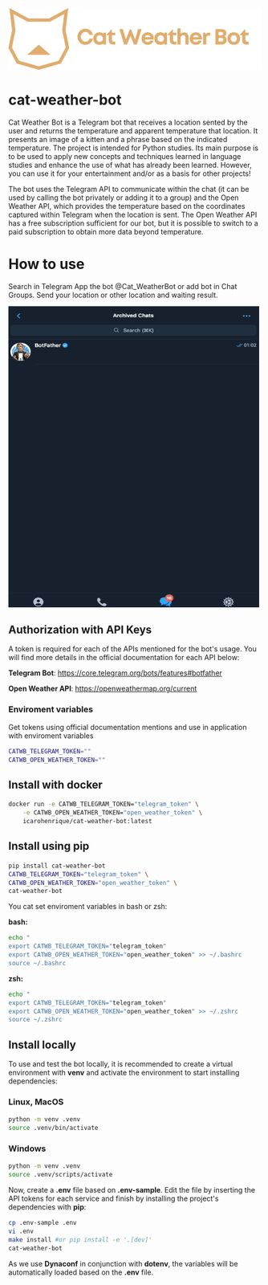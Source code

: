 <p align="center"><img src="/assets/logo/cat-weather-bot.png" alt="cat weather bot logo"></p>

# cat-weather-bot

Cat Weather Bot is a Telegram bot that receives a location sented by the user and returns the temperature and apparent temperature that location. It presents an image of a kitten and a phrase based on the indicated temperature. The project is intended for Python studies. Its main purpose is to be used to apply new concepts and techniques learned in language studies and enhance the use of what has already been learned. However, you can use it for your entertainment and/or as a basis for other projects!

The bot uses the Telegram API to communicate within the chat (it can be used by calling the bot privately or adding it to a group) and the Open Weather API, which provides the temperature based on the coordinates captured within Telegram when the location is sent. The Open Weather API has a free subscription sufficient for our bot, but it is possible to switch to a paid subscription to obtain more data beyond temperature.

# How to use
Search in Telegram App the bot @Cat_WeatherBot or add bot in Chat Groups.
Send your location or other location and waiting result.

<p align="left"><img src="/assets/cat-weather-bot.gif" alt="use cat weather bot" width="500" height="600"></p>

## Authorization with API Keys

A token is required for each of the APIs mentioned for the bot's usage. You will find more details in the official documentation for each API below:

**Telegram Bot**: https://core.telegram.org/bots/features#botfather

**Open Weather API**:  https://openweathermap.org/current

### Enviroment variables

Get tokens using official documentation mentions and use in application with enviroment variables 

```bash
CATWB_TELEGRAM_TOKEN=""
CATWB_OPEN_WEATHER_TOKEN=""
```

## Install with docker

```bash
docker run -e CATWB_TELEGRAM_TOKEN="telegram_token" \
    -e CATWB_OPEN_WEATHER_TOKEN="open_weather_token" \
    icarohenrique/cat-weather-bot:latest
```

## Install using pip

```bash
pip install cat-weather-bot
CATWB_TELEGRAM_TOKEN="telegram_token" \
CATWB_OPEN_WEATHER_TOKEN="open_weather_token" \
cat-weather-bot
```

You cat set enviroment variables in bash or zsh:

**bash:**
```bash
echo "
export CATWB_TELEGRAM_TOKEN="telegram_token" 
export CATWB_OPEN_WEATHER_TOKEN="open_weather_token" >> ~/.bashrc
source ~/.bashrc
```

**zsh:**
```bash
echo "
export CATWB_TELEGRAM_TOKEN="telegram_token" 
export CATWB_OPEN_WEATHER_TOKEN="open_weather_token" >> ~/.zshrc
source ~/.zshrc 
```

## Install locally
To use and test the bot locally, it is recommended to create a virtual environment with **venv** and activate the environment to start installing dependencies:
### Linux, MacOS
```bash
python -m venv .venv
source .venv/bin/activate
```

### Windows
```bash
python -m venv .venv
source .venv/scripts/activate
```

Now, create a **.env** file based on **.env-sample**. Edit the file by inserting the API tokens for each service and finish by installing the project's dependencies with **pip**:
```bash
cp .env-sample .env
vi .env
make install #or pip install -e '.[dev]'
cat-weather-bot
```

As we use **Dynaconf** in conjunction with **dotenv**, the variables will be automatically loaded based on the **.env** file.
